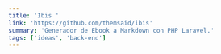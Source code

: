 ```yaml
---
title: 'Ibis '
link: 'https://github.com/themsaid/ibis'
summary: 'Generador de Ebook a Markdown con PHP Laravel.'
tags: ['ideas', 'back-end']
---
```

